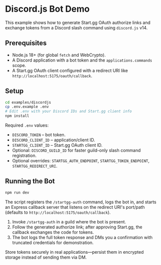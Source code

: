 # Discord.js Bot Demo

This example shows how to generate Start.gg OAuth authorize links and exchange tokens from a Discord slash command using `discord.js` v14.

## Prerequisites
- Node.js 18+ (for global `fetch` and WebCrypto).
- A Discord application with a bot token and the `applications.commands` scope.
- A Start.gg OAuth client configured with a redirect URI like `http://localhost:5175/oauth/callback`.

## Setup
```bash
cd examples/discordjs
cp .env.example .env
# Edit .env with your Discord IDs and Start.gg client info
npm install
```

Required `.env` values:
- `DISCORD_TOKEN` – bot token.
- `DISCORD_CLIENT_ID` – application/client ID.
- `STARTGG_CLIENT_ID` – Start.gg OAuth client ID.
- Optional: `DISCORD_GUILD_ID` for faster guild-only slash command registration.
- Optional overrides: `STARTGG_AUTH_ENDPOINT`, `STARTGG_TOKEN_ENDPOINT`, `STARTGG_REDIRECT_URI`.

## Running the Bot
```bash
npm run dev
```

The script registers the `/startgg-auth` command, logs the bot in, and starts an Express callback server that listens on the redirect URI's port/path (defaults to `http://localhost:5175/oauth/callback`).

1. Invoke `/startgg-auth` in a guild where the bot is present.
2. Follow the generated authorize link; after approving Start.gg, the callback exchanges the code for tokens.
3. The bot logs the full token response and DMs you a confirmation with truncated credentials for demonstration.

Store tokens securely in real applications—persist them in encrypted storage instead of sending them via DM.
